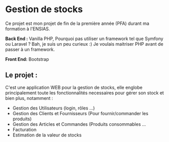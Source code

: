 # Gestion de stocks

Ce projet est mon projet de fin de la première année (PFA) durant ma formation à l'ENSIAS.

**Back End :** Vanilla PHP, Pourquoi pas utiliser un framework tel que Symfony ou Laravel ? Bah, je suis un peu curieux :) Je voulais maitriser PHP avant de passer à un framework.

**Front End:** Bootstrap

## Le projet :
C'est une application WEB pour la gestion de stocks, elle englobe principalement toute les fonctionnalités necessaires pour gérer son stock et bien plus, notamment :
  * Gestion des Utilisateurs (login, rôles ...)
  * Gestion des Clients et Fournisseurs (Pour fournir/commander les produits)
  * Gestion des Articles et Commandes (Produits consommables ...
  * Facturation
  * Estimation de la valeur de stocks
